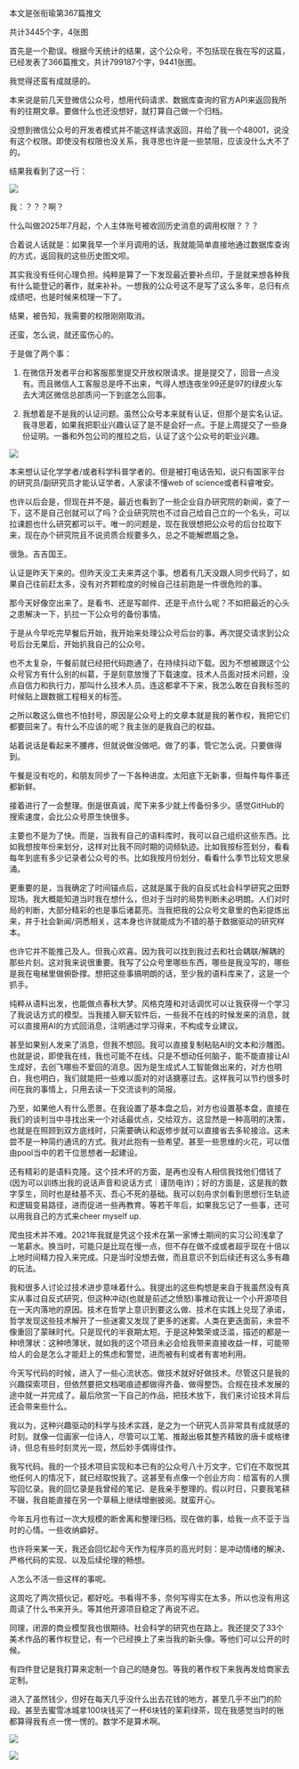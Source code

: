 本文是张衔瑜第367篇推文

共计3445个字，4张图

首先是一个勘误。根据今天统计的结果，这个公众号，不包括现在我在写的这篇，已经发表了366篇推文，共计799187个字，9441张图。

我觉得还蛮有成就感的。

本来说是前几天登微信公众号，想用代码请求、数据库查询的官方API来返回我所有的往期文章。要做什么也还没想好，就打算自己做一个归档。

没想到微信公众号的开发者模式并不能这样请求返回，并给了我一个48001，说没有这个权限。即使没有权限也没关系，我寻思也许是一些禁阻，应该没什么大不了的。

结果我看到了这一行：

![](./images/img_001.png)

我：？？？啊？

什么叫做2025年7月起，个人主体账号被收回历史消息的调用权限？？？

合着说人话就是：如果我早一个半月调用的话，我就能简单直接地通过数据库查询的方式，返回我的这些历史图文呗。

其实我没有任何心理负担。纯粹是算了一下发现最近要补点印，于是就来想各种我有什么能登记的著作，就来补补。一想我的公众号这不是写了这么多年，总归有点成绩吧，也是时候来梳理一下了。

结果，被告知，我需要的权限刚刚取消。

还蛮，怎么说，就还蛮伤心的。

于是做了两个事：

1. 在微信开发者平台和客服那里提交开放权限请求。提是提交了，回音一点没有。而且微信人工客服总是呼不出来，气得人想连夜坐99还是97的绿皮火车去大湾区微信总部质问一下到底怎么回事。

2. 我想着是不是我的认证问题。虽然公众号本来就有认证，但那个是实名认证。我寻思着，如果我把职业兴趣认证了是不是会好一点。于是上周提交了一些身份证明。一番和外包公司的推拉之后，认证了这个公众号的职业兴趣。

![](./images/img_002.jpeg)

本来想认证化学学者/或者科学科普学者的。但是被打电话告知，说只有国家平台的研究员/副研究员才能认证学者，人家读不懂web of science或者科睿唯安。

也许以后会是，但现在并不是。最近也看到了一些企业自办研究院的新闻，查了一下，这不是自己创就可以了吗？企业研究院也不过自己给自己立的一个名头，可以拉课题也什么研究都可以干。唯一的问题是，现在我很想把公众号的后台拉取下来，现在办个研究院且不说资质合规要多久，总之不能解燃眉之急。

很急。吉吉国王。

认证是昨天下来的。但昨天没工夫来弄这个事。想着有几天没跟人同步代码了，如果自己往前赶太多，没有对齐颗粒度的时候自己往前跑是一件很危险的事。

那今天好像空出来了。是看书、还是写邮件、还是干点什么呢？不如把最近的心头之患解决一下，扒拉一下公众号的备份事情。

于是从今早吃完早餐后开始，我开始来处理公众号后台的事。再次提交请求到公众号后台无果后，开始扒我自己的公众号。

也不太复杂，午餐前就已经把代码跑通了，在持续抖动下载。因为不想被跟这个公众号官方有什么别的纠葛，于是刻意放慢了下载速度。技术人员面对技术问题，没点自信力和执行力，那叫什么技术人员。连这都拿不下来，我怎么敢在自我标签的时候贴上跟数据工程相关的标签。

之所以敢这么做也不怕封号，原因是公众号上的文章本就是我的著作权，我把它们都要回来了。有什么不应该的呢？我主张的是我自己的权益。

站着说话是看起来不腰疼，但就说做没做吧。做了的事，管它怎么说。只要做得到。

午餐是没有吃的，和朋友同步了一下各种进度。太阳底下无新事，但每件每件事还都新鲜。

接着进行了一会整理。倒是很真诚，爬下来多少就上传备份多少。感觉GitHub的搜索速度，会比公众号原生快很多。

主要也不是为了快。而是，当我有自己的语料库时，我可以自己组织这些东西。比如我想按年份来划分，这样对比我不同时期的词频轨迹。比如我按标签划分，看看每年到底有多少记录者公众号的书。比如我按月份划分，看看什么季节比较文思泉涌。

更重要的是，当我确定了时间锚点后，这就是属于我的自反式社会科学研究之田野现场。我大概能知道当时我在想什么，但对于当时的局势判断未必明朗。人们对时局的判断，大部分精彩的也是事后诸葛亮。当我把我的公众号文章里的色彩提炼出来，并于社会新闻/洞悉相关，这本身也许就能成为不错的基于数据驱动的研究样本。

也许它并不能推己及人。但我心欢喜。因为我可以找到我过去和社会耦联/解耦的那些片刻。这对我来说很重要。我写了公众号里哪些东西，哪些是我没写的，哪些是我在电梯里做俯卧撑。想把这些事搞明朗的话，至少我的语料库来了，这是一个抓手。

纯粹从语料出发，也能做点春秋大梦。风格克隆和对话调优可以让我获得一个学习了我说话方式的模型。当我接入聊天软件后，一些我不在线的时候发来的消息，就可以直接用AI的方式回消息，注明通过学习得来，不构成专业建议。

甚至如果别人发来了消息，但我不想回。我可以直接复制粘贴AI的文本和沙雕图。也就是说，即使我在线，我也可能不在线。只是不想动任何脑子，能不能直接让AI生成好，去创飞哪些不爱回的消息。因为是生成式人工智能做出来的，对方也明白，我也明白，我们就能把一些难以面对的对话搪塞过去。这样我可以节约很多时间在我的事情上，只用去读一下交流谈判的简报。

乃至，如果他人有什么愿景。在我设置了基本盘之后，对方也设置基本盘，直接在我们的谈判当中寻找出来一个对话最优点，交给双方。这显然是一种高明的决策，也就是在照顾到双方底线时，只需要确认和返修步就可以直接省去多轮接洽。这未尝不是一种简约通讯的方式。我对此抱有一些希望。甚至一些思维的火花，可以借由pool当中的若干位思想者一起建设。

还有精彩的是语料克隆。这个技术坏的方面，是再也没有人相信我找他们借钱了(因为可以训练出我的说话声音和说话方式｜谨防电诈)；好的方面是，这是我的数字孪生，同时也是硅基不灭、吾心不死的基础。我可以刻舟求剑看到思想衍生轨迹和逻辑变易路径，进而促进一些再教育。等若干年后，如果我忘记了一些事，还可以用我自己的方式来cheer myself up.

爬虫技术并不难。2021年我就是凭这个技术在第一家博士期间的实习公司浅拿了一笔薪水。换当时，可能只是比现在慢一点，但不存在做不成或者超乎现在十倍以上地时间精力投入来完成。只是当时没想去做，而且意识不到后续还有这么多有趣的玩法。

我和很多人讨论过技术进步意味着什么。我提出的这些构想是来自于我虽然没有真实从事过自反式研究，但这种冲动(也就是前述之愤怒)事推动我让一个小开源项目在一天内落地的原因。技术在哲学上意识到要这么做、技术在实践上兑现了承诺，哲学发现这些技术解开了一些迷雾又发现了更多的迷雾。人类在更迭面前，未尝不像重回了蒙昧时代。只是现代的半衰期太短。于是这种繁荣或泛滥，描述的都是一种喷薄状：这种喷薄状，就如我的这个项目未必会给我带来直接收益一样，可能带给人的会是怎么才能赶上的焦虑和警觉，进而被有利或者有害地利用。

今天写代码的时候，进入了一些心流状态。做技术就好好做技术。尽管这只是我的兴趣探索项目，但依然要把文档喝痕迹都做得齐备、做得整饬。合规在技术发展的途中就一并完成了。最后欣赏一下自己的作品，把技术放下，我们来讨论技术背后还会带来些什么。

我以为，这种兴趣驱动的科学与技术实践，是之为一个研究人员非常具有成就感的时刻。就像一位画家一位诗人，尽管可以工笔、推敲出极其整齐精致的唐卡或格律诗，但总有些时刻灵光一现，然后妙手偶得佳作。

我写代码。我的一个技术项目实现和本已有的公众号八十万文字，它们在不取悦其他任何人的情况下，就已经取悦我了。这甚至有点像一个创业方向：给富有的人撰写回忆录。我的回忆录是我曾经的笔记、是我亲手整理的。假以时日，只要我笔耕不辍，我自能直接在另一个草稿上继续增删披阅。就蛮开心。

今年五月也有过一次大规模的断舍离和整理归档。现在做的事，给我一点不亚于当时的心情。一些收纳癖好。

也许将来某一天，我还会回忆起今天作为程序员的高光时刻：是冲动情绪的解决、严格代码的实现、以及后续伦理的畅想。

人怎么不活一些这样的事呢。

这周吃了两次搭伙记，都好吃。书看得不多，奈何写得实在太多。所以也没有用这周读了什么书来开头。等其他开源项目稳定了再说不迟。

同理，闭源的商业模型我也很期待。社会科学的研究也在路上。我还提交了33个美术作品的著作权登记，有一个已经换上了来当我的新头像。等他们可以公开的时候。

有四件登记是我打算来定制一个自己的随身包。等我的著作权下来我再发给商家去定制。

进入了虽然钱少，但好在每天几乎没什么出去花钱的地方，甚至几乎不出门的阶段。甚至去蜜雪冰城拿100块钱买了一杯6块钱的茉莉绿茶，现在我感觉当时的账都算得我有点一愣一愣的。数学不是算术啊。

![](./images/img_003.jpeg)

![](./images/img_004.jpeg)
